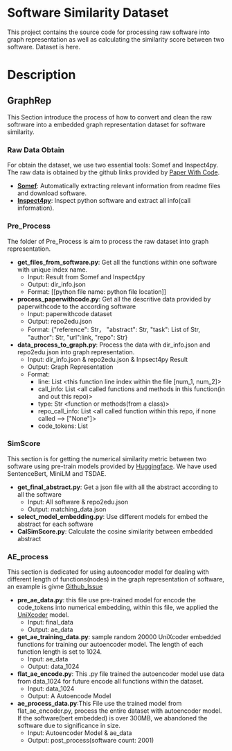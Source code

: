 # Software Similarity Dataset

This project contains the source code for processing raw software into graph representation as well as calculating the similarity score between two software. Dataset is here.

# Description


## GraphRep
This Section introduce the process of how to convert and clean the raw softrware into a embedded graph representation dataset for software similarity.

### Raw Data Obtain
For obtain the dataset, we use two essential tools: Somef and Inspect4py. The raw data is obtained by the github links provided by [Paper With Code](https://paperswithcode.com/).

- **[Somef](https://github.com/KnowledgeCaptureAndDiscovery/somef)**: Automatically extracting relevant information from
readme files and download software.
- **[Inspect4py](https://github.com/SoftwareUnderstanding/inspect4py)**: Inspect python software and extract all info(call
information).

### Pre_Process
The folder of Pre_Process is aim to process the raw dataset into graph representation.
- **get_files_from_software.py**: Get all the functions within one software with unique index name. 
  - Input: Result from Somef and Inspect4py
  - Output: dir_info.json
  - Format: [[python file name: python file location]]
- **process_paperwithcode.py**: Get all the descritive data provided by paperwithcode to the according software
  - Input: paperwithcode dataset
  - Output:  repo2edu.json
  - Format: {"reference": Str， "abstract": Str, "task": List of Str, "author": Str, "url":link, "repo": Str}
- **data_process_to_graph.py**: Process the data with dir_info.json and repo2edu.json into graph representation.
  - Input: dir_info.json & repo2edu.json & Inpsect4py Result
  - Output: Graph Representation
  - Format:
    - line: List <this function line index within the file [num_1, num_2]>
    - call_info: List <all called functions and methods in this function(in and out this repo)>
    - type: Str <function or methods(from a class)>
    - repo_call_info: List <all called function within this repo, if none called --> ["None"]>
    - code_tokens: List <tokenized code of this function>


### SimScore
This section is for getting the numerical similarity metric between two software using pre-train models provided by [Huggingface](https://huggingface.co/). We have used SentenceBert, MiniLM and TSDAE.

- **get_final_abstract.py**: Get a json file with all the abstract according to all the software
  - Input: All software & repo2edu.json
  - Output: matching_data.json
- **select_model_embedding.py**: Use different models for embed the abstract for each software
- **CalSimScore.py**: Calculate the cosine similarity between embedded abstract

### AE_process
This section is dedicated for using autoencoder model for dealing with different length of functions(nodes) in the graph representation of software, an example is givne [Github_Issue](https://github.com/pyg-team/pytorch_geometric/issues/1950)

- **pre_ae_data.py**: this file use pre-trained model for encode the code_tokens into numerical embedding, within this file, we applied the [UniXcoder](https://arxiv.org/abs/2203.03850) model.
  - Input: final_data
  - Output: ae_data
- **get_ae_training_data.py**: sample random 20000 UniXcoder embedded functions for training our autoencoder model. The length of each function length is set to 1024.
  - Input: ae_data
  - Output: data_1024
- **flat_ae_encode.py**: This .py file trained the autoencoder model use data from data_1024 for future encode all functions within the dataset.
  - Input: data_1024
  - Output: A Autoencode Model
- **ae_process_data.py**:This File use the trained model from flat_ae_encoder.py, process the entire dataset with autoencoder model. If the software(bert embedded) is over 300MB, we abandoned the software due to significance in size.
  - Input: Autoencoder Model & ae_data
  - Output: post_process(software count: 2001)

